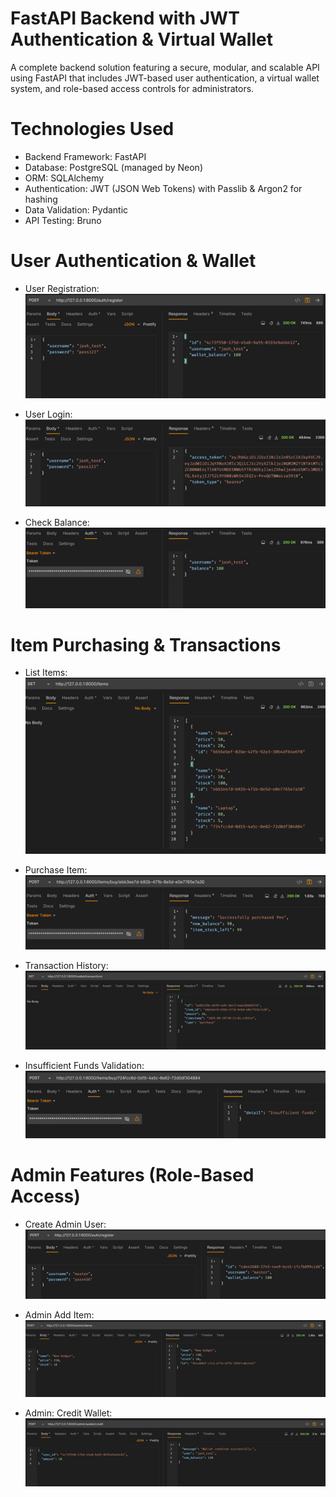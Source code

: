 # FastAPI Backend with JWT Authentication & Virtual Wallet

A complete backend solution featuring a secure, modular, and scalable API using FastAPI that includes JWT-based user authentication, a virtual wallet system, and role-based access controls for administrators.

# Technologies Used

- Backend Framework: FastAPI
- Database: PostgreSQL (managed by Neon)
- ORM: SQLAlchemy
- Authentication: JWT (JSON Web Tokens) with Passlib & Argon2 for hashing
- Data Validation: Pydantic
- API Testing: Bruno


# User Authentication & Wallet
- User Registration:
![userregi](./assets/Picture1.png) 

- User Login: 
![userlogin](./assets/Picture2.png) 

- Check Balance: 
![balance](./assets/Picture3.png) 

# Item Purchasing & Transactions
- List Items: 
![list](./assets/Picture4.png) 

- Purchase Item: 
![purchase](./assets/Picture5.png) 

- Transaction History: 
![history](./assets/Picture6.png) 

- Insufficient Funds Validation: 
![funds](./assets/Picture7.png) 

# Admin Features (Role-Based Access)
- Create Admin User: 
![admin](./assets/Picture8.png) 

- Admin Add Item: 
![add](./assets/Picture9.png) 

- Admin: Credit Wallet: 
![credit](./assets/Picture10.png) 